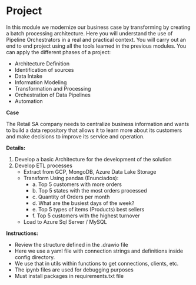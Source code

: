 # Project

In this module we modernize our business case by transforming by creating a batch processing architecture. Here you will understand the use of Pipeline Orchestrators in a real and practical context.
You will carry out an end to end project using all the tools learned in the previous modules. You can apply the different phases of a project:

* Architecture Definition 
* Identification of sources
* Data Intake
* Information Modeling
* Transformation and Processing
* Orchestration of Data Pipelines
* Automation

**Case**

The Retail SA company needs to centralize business information and wants to build a data repository that allows it to learn more about its customers and make decisions to improve its service and operation.

**Details:**
1. Develop a basic Architecture for the development of the solution
2. Develop ETL processes
    * Extract from GCP, MongoDB, Azure Data Lake Storage
    * Transform Using pandas (Enunciados):
        * a. Top 5 customers with more orders
        * b. Top 5 states with the most orders processed
        * c. Quantity of Orders per month
        * d. What are the busiest days of the week?
        * e. Top 5 types of items (Products) best sellers
        * f. Top 5 customers with the highest turnover
    * Load to Azure Sql Server / MySQL

**Instructions:**
* Review the structure defined in the .drawio file
* Here we use a yaml file with connection strings and definitions inside config directory.
* We use that in utils within functions to get connections, clients, etc.
* The ipynb files are used for debugging purposes
* Must install packages in requirements.txt file

